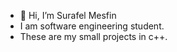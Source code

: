 - 👋 Hi, I’m Surafel Mesfin
- I am software engineering student.
- These are my small projects in c++.
